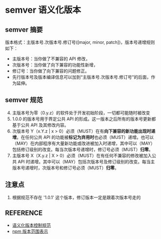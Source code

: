 # semver 语义化版本

## semver 摘要
版本格式：主版本号.次版本号.修订号([major, minor, patch])，版本号递增规则如下：   
- 主版本号：当你做了不兼容的 API 修改，
- 次版本号：当你做了向下兼容的功能性新增，
- 修订号：当你做了向下兼容的问题修正。
- 先行版本号及版本编译信息可以加到“主版本号.次版本号.修订号”的后面，作为延伸。

## semver 规范
4. 主版本号为零（0.y.z）的软件处于开发初始阶段，一切都可能随时被改变
5. 1.0.0 的版本号用于界定公共 API 的形成。这一版本之后所有的版本号更新都基于公共 API 及其修改内容。
7. 次版本号 Y（x.Y.z | x > 0）必须（MUST）在有**向下兼容的新功能出现时递增**。在任何公共 API 的功能被**标记为弃用时**也必须（MUST）递增。也可以（MAY）在内部程序有大量新功能或改进被加入时递增，其中可以（MAY）包括修订级别的改变。每当次版本号递增时，修订号必须（MUST）**归零**。
8. 主版本号 X（X.y.z | X > 0）必须（MUST）在有任何不兼容的修改被加入公共 API 时递增。其中可以（MAY）包括次版本号及修订级别的改变。每当主版本号递增时，次版本号和修订号必须（MUST）**归零**。


## 注意点
1. 根据规范不存在 '1.0.1' 这个版本，修订版本一定是跟着次版本号走的


## REFERENCE
- [语义化版本控制规范](https://semver.org/lang/zh-CN/)
- [npm 版本范围表示](https://docs.npmjs.com/cli/v6/using-npm/semver)